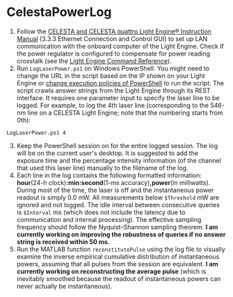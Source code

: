 # CelestaPowerLog
1. Follow the [CELESTA and CELESTA quattro Light Engine® Instruction Manual](https://cms.lumencor.com/system/uploads/fae/file/asset/48/57-10015-F_Celesta_09092021.pdf) (3.3.3 Ethernet Connection and Control GUI) to set up LAN communication with the onboard computer of the Light Engine. Check if the power regulator is configured to compensate for power reading crosstalk (see the [Light Engine Command Reference](https://cms.lumencor.com/system/uploads/fae/file/asset/120/57-10018.pdf)).
2. Run ``LogLaserPower.ps1`` on Windows PowerShell. You might need to change the URL in the script based on the IP shown on your Light Engine or [change execution policies of PowerShell](https://docs.microsoft.com/en-us/powershell/module/microsoft.powershell.core/about/about_execution_policies) to run the script. The script crawls answer strings from the Light Engine through its REST interface. It requires one parameter input to specify the laser line to be logged. For example, to log the 4th laser line (corresponding to the 546-nm line on a CELESTA Light Engine; note that the numbering starts from 0th):
```
LogLaserPower.ps1 4
```
3. Keep the PowerShell session on for the entire logged session. The log will be on the current user's desktop. It is suggested to add the exposure time and the percentage intensity information (of the channel that used this laser line) manually to the filename of the log.
4. Each line in the log contains the following formatted information: **hour**(24-h clock)**:min:second**(1-ms accuracy)**,power**(in milliwatts). During most of the time, the laser is off and the instantaneous power readout is simply 0.0 mW. All measurements below ``$Threshold`` mW are ignored and not logged. The idle interval between consecutive queries is ``$Interval`` ms (which does not include the latency due to communication and internal processing). The effective sampling frequency should follow the Nyquist–Shannon sampling theorem. **I am currently working on improving the robustness of queries if no answer string is received within 50 ms.**
5. Run the MATLAB function ``reconstitutePulse`` using the log file to visually examine the inverse empirical cumulative distribution of instantaneous powers, assuming that all pulses from the session are equivalent. **I am currently working on reconstructing the average pulse** (which is inevitably smoothed because the readout of instantaneous powers can never actually be instantaneous).
